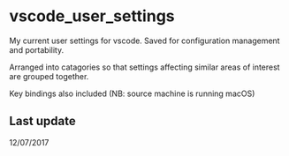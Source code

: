 # vscode_user_settings
My current user settings for vscode. Saved for configuration management and portability.

Arranged into catagories so that settings affecting similar areas of interest are grouped together.

Key bindings also included (NB: source machine is running macOS)

## Last update
12/07/2017

